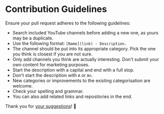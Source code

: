 # Contribution Guidelines
Ensure your pull request adheres to the following guidelines:
- Search included YouTube channels before adding a new one, as yours may be a duplicate.
- Use the following format: `[Name](link) - Description.`
- The channel should be put into its appropriate category. Pick the one you think is closest if you are not sure.
- Only add channels you think are actually interesting. Don't submit your own content for marketing purposes.
- Start the description with a capital and end with a full stop.
- Don't start the description with `A` or `An`.
- New categories or improvements to the existing categorisation are welcome.
- Check your spelling and grammar.
- You can also add related links and repositories in the end.

Thank you for [your suggestions](../../edit/master/readme.md)! 💜